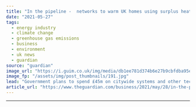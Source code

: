 ```yaml
---
title: "In the pipeline -  networks to warm UK homes using surplus heat"
date: "2021-05-27"
tags: 
  - energy industry
  - climate change
  - greenhouse gas emissions
  - business
  - environment
  - uk news
  - guardian
source: "guardian"
image_url: "https://i.guim.co.uk/img/media/db1ee781d374b6e27b9cbfdba95e6c44247ac2ea/0_172_5394_3238/master/5394.jpg?width=460&quality=85&auto=format&fit=max&s=bbe3d434896893b604baa20b8ed9ee27"
image_fp: "/assets/img/post_thumbnails/191.jpg"
lead: "Government plans to spend £45m on citywide systems and other technologies to reduce carbon outputTens of thousands of homes, offices and hospitals could soon be warmed with surplus heat from factories, incinerator plants and even disused mine shafts ..."
article_url: "https://www.theguardian.com/business/2021/may/28/in-the-pipeline-networks-to-warm-uk-homes-using-surplus-heat"
---
```


---
